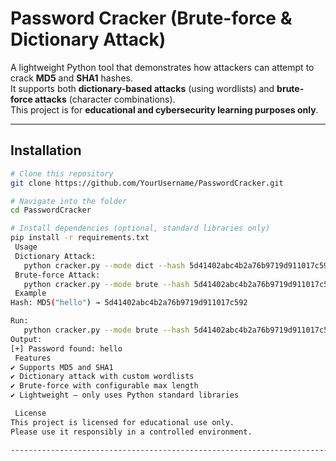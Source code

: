 #  Password Cracker (Brute-force & Dictionary Attack)

A lightweight Python tool that demonstrates how attackers can attempt to crack **MD5** and **SHA1** hashes.  
It supports both **dictionary-based attacks** (using wordlists) and **brute-force attacks** (character combinations).  
 This project is for **educational and cybersecurity learning purposes only**.  

---

## Installation
```bash
# Clone this repository
git clone https://github.com/YourUsername/PasswordCracker.git

# Navigate into the folder
cd PasswordCracker

# Install dependencies (optional, standard libraries only)
pip install -r requirements.txt
 Usage
 Dictionary Attack:
   python cracker.py --mode dict --hash 5d41402abc4b2a76b9719d911017c592 --algo md5 --wordlist wordlist.txt
 Brute-force Attack:
   python cracker.py --mode brute --hash 5d41402abc4b2a76b9719d911017c592 --algo md5 --max 5
 Example
Hash: MD5("hello") → 5d41402abc4b2a76b9719d911017c592

Run:
   python cracker.py --mode brute --hash 5d41402abc4b2a76b9719d911017c592 --algo md5 --max 5
Output:
[+] Password found: hello
 Features
✔️ Supports MD5 and SHA1
✔️ Dictionary attack with custom wordlists
✔️ Brute-force with configurable max length
✔️ Lightweight – only uses Python standard libraries

 License
This project is licensed for educational use only.
Please use it responsibly in a controlled environment.

----------------------------------------------------------------------------------------------------------
